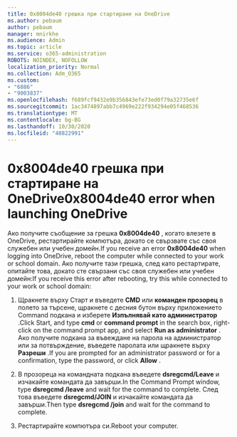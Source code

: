```yaml
---
title: 0x8004de40 грешка при стартиране на OneDrive
ms.author: pebaum
author: pebaum
manager: mnirkhe
ms.audience: Admin
ms.topic: article
ms.service: o365-administration
ROBOTS: NOINDEX, NOFOLLOW
localization_priority: Normal
ms.collection: Adm_O365
ms.custom:
- "6886"
- "9003837"
ms.openlocfilehash: f689fcf9432e9b356843efe73ed0f79a32735e6f
ms.sourcegitcommit: 1ac3474897abb7c4969e222f934294e05f468536
ms.translationtype: MT
ms.contentlocale: bg-BG
ms.lasthandoff: 10/30/2020
ms.locfileid: "48822991"
---
```

# <a name="0x8004de40-error-when-launching-onedrive"></a><span data-ttu-id="f5ccc-102">0x8004de40 грешка при стартиране на OneDrive</span><span class="sxs-lookup"><span data-stu-id="f5ccc-102">0x8004de40 error when launching OneDrive</span></span>

<span data-ttu-id="f5ccc-103">Ако получите съобщение за грешка **0x8004de40** , когато влезете в OneDrive, рестартирайте компютъра, докато се свързвате със своя служебен или учебен домейн.</span><span class="sxs-lookup"><span data-stu-id="f5ccc-103">If you receive an error **0x8004de40** when  logging into OneDrive, reboot the computer while connected to your work or school domain.</span></span> <span data-ttu-id="f5ccc-104">Ако получите тази грешка, след като рестартирате, опитайте това, докато сте свързани със своя служебен или учебен домейн:</span><span class="sxs-lookup"><span data-stu-id="f5ccc-104">If you receive this error after rebooting, try this while connected to your work or school domain:</span></span>

1. <span data-ttu-id="f5ccc-105">Щракнете върху Старт и въведете **CMD** или **команден прозорец**  в полето за търсене, щракнете с десния бутон върху приложението Command подкана и изберете  **Изпълнявай като администратор** .</span><span class="sxs-lookup"><span data-stu-id="f5ccc-105">Click Start, and type **cmd** or **command prompt**  in the search  box, right-click on the command prompt app, and select  **Run as administrator** .</span></span> <span data-ttu-id="f5ccc-106">Ако получите подкана за въвеждане на парола на администратор или за потвърждение, въведете паролата или щракнете върху **Разреши** .</span><span class="sxs-lookup"><span data-stu-id="f5ccc-106">If you are prompted for an administrator password or for a confirmation, type the password, or click **Allow** .</span></span>  

2. <span data-ttu-id="f5ccc-107">В прозореца на командната подкана въведете **dsregcmd/Leave**  и изчакайте командата да завърши.</span><span class="sxs-lookup"><span data-stu-id="f5ccc-107">In the Command Prompt window, type **dsregcmd /leave**  and wait for the command to complete.</span></span> <span data-ttu-id="f5ccc-108">След това въведете **dsregcmd/JOIN** и изчакайте командата да завърши.</span><span class="sxs-lookup"><span data-stu-id="f5ccc-108">Then type **dsregcmd /join** and wait for the command to complete.</span></span>
3. <span data-ttu-id="f5ccc-109">Рестартирайте компютъра си.</span><span class="sxs-lookup"><span data-stu-id="f5ccc-109">Reboot your computer.</span></span>
